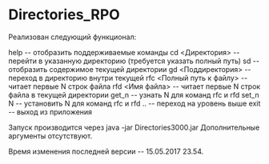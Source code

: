 # Directories_RPO


Реализован следующий функционал:

help -- отобразить поддерживаемые команды
cd <Директория> -- перейти в указанную директорию (требуется указать полный путь)
sd -- отобразить содержимое текущей директории
gd <Поддиректория> -- переход в директорию внутри текущей
rfc <Полный путь к файлу> -- читает первые N строк файла
rfd <Имя файла> -- читает первые N строк файла в текущей директории
get_n -- узнать N для команд rfc и rfd
set_n N -- установить N для команд rfc и rfd
.. -- переход на уровень выше
exit -- выход из приложения


Запуск производится через java -jar Directories3000.jar
Дополнительные аргументы отсутствуют.

Время изменения последней версии -- 15.05.2017 23.54.
